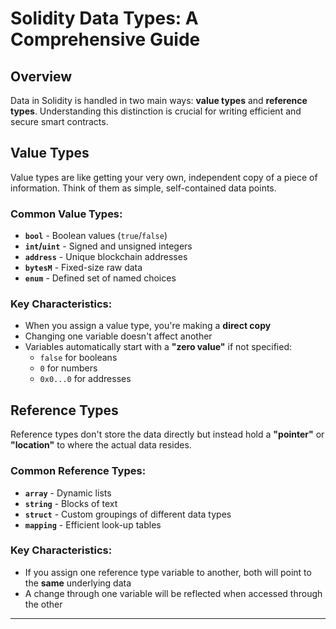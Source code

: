 # Solidity Data Types: A Comprehensive Guide

## Overview

Data in Solidity is handled in two main ways: **value types** and **reference types**. Understanding this distinction is crucial for writing efficient and secure smart contracts.

## Value Types

Value types are like getting your very own, independent copy of a piece of information. Think of them as simple, self-contained data points.

### Common Value Types:

- **`bool`** - Boolean values (`true`/`false`)
- **`int`/`uint`** - Signed and unsigned integers
- **`address`** - Unique blockchain addresses
- **`bytesM`** - Fixed-size raw data
- **`enum`** - Defined set of named choices

### Key Characteristics:

- When you assign a value type, you're making a **direct copy**
- Changing one variable doesn't affect another
- Variables automatically start with a **"zero value"** if not specified:
  - `false` for booleans
  - `0` for numbers
  - `0x0...0` for addresses

## Reference Types

Reference types don't store the data directly but instead hold a **"pointer"** or **"location"** to where the actual data resides.

### Common Reference Types:

- **`array`** - Dynamic lists
- **`string`** - Blocks of text
- **`struct`** - Custom groupings of different data types
- **`mapping`** - Efficient look-up tables

### Key Characteristics:

- If you assign one reference type variable to another, both will point to the **same** underlying data
- A change through one variable will be reflected when accessed through the other

---